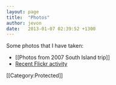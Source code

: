 ```yaml
---
layout: page
title:  "Photos"
author: jevon
date:   2013-01-07 02:39:52 +1300
---
```


Some photos that I have taken:

* [[Photos from 2007 South Island trip]]
* <a href="http://www.flickr.com/photos/jdub_dub/">Recent Flickr activity</a>

[[Category:Protected]]
